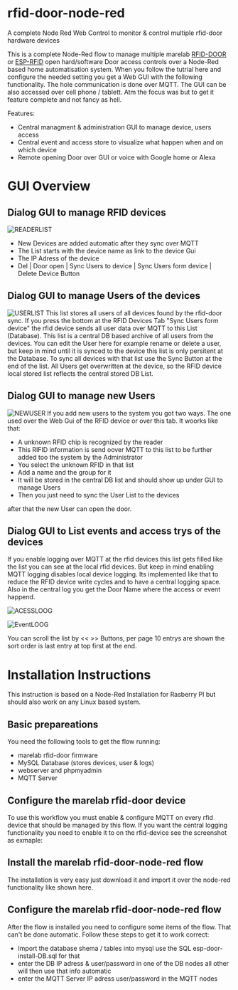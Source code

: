 # rfid-door-node-red
A complete Node Red Web Control to monitor &amp; control multiple rfid-door hardware devices

This is a complete Node-Red flow to manage multiple marelab [RFID-DOOR](https://github.com/marelab/rfid-door) or [ESP-RFID](https://github.com/esprfid/esp-rfid) open hard/software Door access controls over a Node-Red based home automatisation system. When you follow the tutrial here and configure the needed setting you get a Web GUI with the following functionality. The hole communication is done over MQTT. The GUI can be also accessed over cell phone / tablett. Atm the focus was but to get it feature complete and not fancy as hell.


Features:
* Central managment & administration GUI to manage device, users access
* Central event and access store to visualize what happen when and on which device
* Remote opening Door over GUI or voice with Google home or Alexa 

# GUI Overview 

## Dialog GUI to manage RFID devices
![READERLIST](https://github.com/marelab/rfid-door-node-red/blob/master/images/gui-reader-list.png)

* New Devices are added automatic after they sync over MQTT
* The List starts with the device name as link to the device Gui
* The IP Adress of the device
* Del | Door open | Sync Users to device | Sync Users form device | Delete Device Button



## Dialog GUI to manage Users of the devices
![USERLIST](https://github.com/marelab/rfid-door-node-red/blob/master/images/gui-user-list.png)
This list stores all users of all devices found by the rfid-door sync. If you press the bottom at the RFID Devices Tab "Sync Users form device" the rfid device sends all user data over MQTT to this List (Database). This list is a central DB based archive of all users from the devices. You can edit the User here for example rename or delete a user, but keep in mind until it is synced to the device this list is only persitent at the Database. To sync all devices with that list use the Sync Button at the end of the list. All Users get overwritten at the device, so the RFID device local stored list reflects the central stored DB List. 

## Dialog GUI to manage new Users 
![NEWUSER](https://github.com/marelab/rfid-door-node-red/blob/master/images/gui-unkonwn-user.png)
If you add new users to the system you got two ways. The one used over the Web Gui of the RFID device or over this tab. It woorks like that: 
* A unknown RFID chip is recognized by the reader
* This RIFID information is send oover MQTT to this list to be further added too the system by the Administrator 
* You select the unknown RFID in that list
* Add a name and the group for it 
* It will be stored in the central DB list and should show up under GUI to manage Users
* Then you just need to sync the User List to the devices 

after that the new User can open the door.


## Dialog GUI to List events and access trys of the devices
If you enable logging over MQTT at the rfid devices this list gets filled like the list you can see at the local rfid devices. But keep in mind enabling MQTT logging disables local device logging. Its implemented like that to reduce the RFID device write cycles and to have a central logging space. Also in the central log you get the Door Name where the access or event happend.

![ACESSLOOG](https://github.com/marelab/rfid-door-node-red/blob/master/images/gui-access-log.png)

![EventLOOG](https://github.com/marelab/rfid-door-node-red/blob/master/images/gui-event-log.png)

You can scroll the list by << >> Buttons, per page 10 entrys are shown the sort order is last entry at top first at the end.



# Installation Instructions
This instruction is based on a Node-Red Installation for Rasberry PI but should also work on any Linux based system.

## Basic prepareations
You need the following tools to get the flow running:
- marelab rfid-door firmware 
- MySQL Database (stores devices, user & logs)
- webserver and  phpmyadmin
- MQTT Server

## Configure the marelab rfid-door device
To use this workflow you must enable & configure MQTT on every rfid device that should be managed by this flow. If you want the central logging functionality you need to enable it to on the rfid-device see the screenshot as exmaple:


## Install the marelab rfid-door-node-red flow
The installation is very easy just download it and import it over the node-red functionality like shown here.

## Configure the marelab rfid-door-node-red flow
After the flow is installed you need to configure some items of the flow. That can't be done automatic. Follow these steps to get it to work correct:
* Import the database shema / tables into mysql use the SQL esp-door-install-DB.sql for that
* enter the DB IP adress & user/password in one of the DB nodes all other will then use that info automatic
* enter the MQTT Server IP adress user/password in the MQTT nodes

